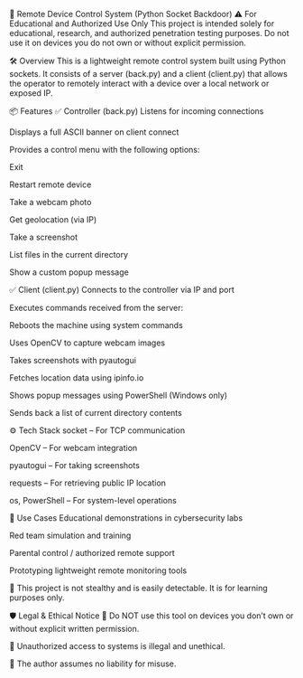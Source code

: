 🎯 Remote Device Control System (Python Socket Backdoor)
⚠️ For Educational and Authorized Use Only
This project is intended solely for educational, research, and authorized penetration testing purposes. Do not use it on devices you do not own or without explicit permission.

🛠 Overview
This is a lightweight remote control system built using Python sockets. It consists of a server (back.py) and a client (client.py) that allows the operator to remotely interact with a device over a local network or exposed IP.

📦 Features
✅ Controller (back.py)
Listens for incoming connections

Displays a full ASCII banner on client connect

Provides a control menu with the following options:

Exit

Restart remote device

Take a webcam photo

Get geolocation (via IP)

Take a screenshot

List files in the current directory

Show a custom popup message

✅ Client (client.py)
Connects to the controller via IP and port

Executes commands received from the server:

Reboots the machine using system commands

Uses OpenCV to capture webcam images

Takes screenshots with pyautogui

Fetches location data using ipinfo.io

Shows popup messages using PowerShell (Windows only)

Sends back a list of current directory contents

⚙️ Tech Stack
socket – For TCP communication

OpenCV – For webcam integration

pyautogui – For taking screenshots

requests – For retrieving public IP location

os, PowerShell – For system-level operations

🧠 Use Cases
Educational demonstrations in cybersecurity labs

Red team simulation and training

Parental control / authorized remote support

Prototyping lightweight remote monitoring tools

🛑 This project is not stealthy and is easily detectable. It is for learning purposes only.

🛡 Legal & Ethical Notice
🚨 Do NOT use this tool on devices you don’t own or without explicit written permission.

🚨 Unauthorized access to systems is illegal and unethical.

🚨 The author assumes no liability for misuse.
